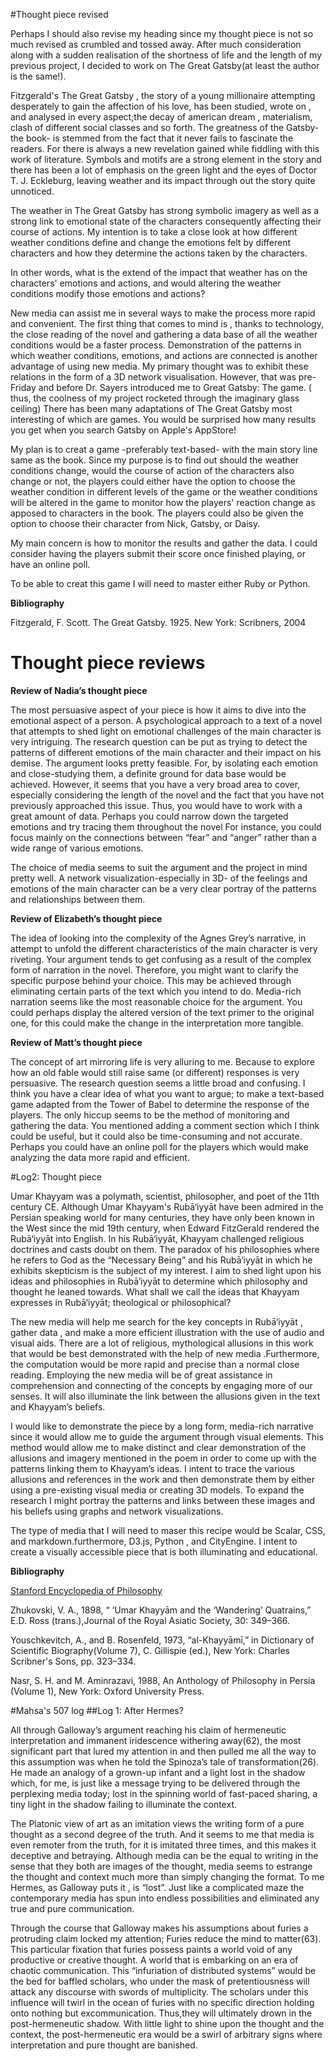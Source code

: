 
#Thought piece revised 

Perhaps I should also revise my heading since my thought piece is not so much revised as crumbled and tossed away. After much consideration along with a sudden realisation of the shortness of life and the length of my previous project, I decided to work on The Great Gatsby(at least the author is the same!).


Fitzgerald's The Great Gatsby , the story of a young millionaire attempting desperately to gain the affection of his love, has been studied, wrote on , and analysed in every aspect;the decay of american dream , materialism, clash of different social classes and so forth. The greatness of the Gatsby-the book- is stemmed from the fact that it never fails to fascinate the readers. For there is always a new revelation gained while fiddling with this work of literature. Symbols and motifs are a strong element in the story and there has been a lot of emphasis on the green light and the eyes of Doctor T. J. Eckleburg, leaving weather and its impact through out the story quite unnoticed. 

The weather in The Great Gatsby has strong symbolic imagery as well as a strong link to emotional state of the characters consequently affecting their course of actions. My intention is to take a close look at how different weather conditions define and change the emotions felt by different characters and how they determine the actions taken by the characters.

In other words, what is the extend of the impact that weather has on the characters' emotions and actions, and would altering the weather conditions modify those emotions and actions? 

New media can assist me in several ways to make the process more rapid and convenient. The first thing that comes to mind is , thanks to technology, the close reading of the novel and gathering a data base of all the weather conditions would be a faster process. Demonstration of the patterns in which weather conditions, emotions, and actions are connected is another advantage of using new media. 
My primary thought was to exhibit these relations in the form of a 3D network visualisation.  However, that was pre- Friday and before Dr. Sayers introduced me to Great Gatsby: The game. ( thus, the coolness of my project rocketed through the imaginary glass ceiling) 
There has been many adaptations of The Great Gatsby most interesting of which are games. You would be surprised how many results you get when you search Gatsby on Apple's AppStore! 

My plan is to creat a game -preferably text-based- with the main story line same as the book. Since my purpose is to find out should the weather conditions change, would the course of action of the characters also change or not, the players could either have the option to choose the weather condition in different levels of the game or the weather conditions will be altered in the game to monitor how the players' reaction change as apposed to characters in the book. The players could also be given the option to choose their character from Nick, Gatsby, or Daisy. 

My main concern is how to monitor the results and gather the data. I could consider having the players submit their score once finished playing, or have an online poll. 

To be able to creat this game I will need to master either Ruby or Python. 

**Bibliography**

Fitzgerald, F. Scott. The Great Gatsby. 1925. New York: Scribners, 2004




# Thought piece reviews 

**Review of Nadia’s thought piece**

The most persuasive aspect of your piece is how it aims to dive into the emotional aspect of a person. A psychological approach to a text of a novel that attempts to shed light on emotional challenges of the main character is very intriguing.
The research question can be put as trying to detect the patterns of different emotions of the main character and their impact on his demise.
The argument looks pretty feasible. For, by isolating each emotion and close-studying them, a definite ground for data base would be achieved. However, it seems that you have a very broad area to cover, especially considering the length of the novel and the fact that you have not previously approached this issue. Thus, you would have to work with a great amount of data. Perhaps you could narrow down the targeted emotions and try tracing them throughout the novel For instance, you could focus mainly on the connections between “fear” and “anger” rather than a wide range of various emotions.

The choice of media seems to suit the argument and the project in mind pretty well. A network visualization-especially in 3D- of the feelings and emotions of the main character can be a very clear portray of the patterns and relationships between them.

**Review of Elizabeth’s thought piece**


The idea of looking into the complexity of the Agnes Grey’s narrative, in attempt to unfold the different characteristics of the main character is very riveting. Your argument tends to get confusing as a result of the complex form of narration in the novel. Therefore, you might want to clarify the specific purpose behind your choice. This may be achieved through eliminating certain parts of the text which you intend to do.
 Media-rich narration seems like the most reasonable choice for the argument. You could perhaps display the altered version of the text primer to the original one, for this could make the change in the interpretation more tangible.


**Review of Matt’s thought piece**

The concept of art mirroring life is very alluring to me. Because to explore how an old fable would still raise same (or different) responses is very persuasive. 
The research question seems a little broad and confusing. I think you have a clear idea of what you want to argue; to make a text-based game adapted from the Tower of Babel to determine the response of the players. The only hiccup seems to be the method of monitoring and gathering the data. You mentioned adding a comment section which I think could be useful, but it could also be time-consuming and not accurate. Perhaps you could have an online poll for the players which would make analyzing the data  more rapid and efficient.


#Log2: Thought piece


Umar Khayyam was a polymath, scientist, philosopher, and poet of the 11th century CE. Although Umar Khayyam's Rubā‘iyyāt have been admired in the Persian speaking world for many centuries, they have only been known in the West since the mid 19th century, when Edward FitzGerald rendered the Rubā‘iyyāt into English. In his Rubā‘iyyāt, Khayyam challenged religious doctrines and casts doubt on them. The paradox of his philosophies where he refers to God as the “Necessary Being” and his Rubā‘iyyāt in which he exhibits skepticism is the subject of my interest. I aim to shed light upon his ideas and philosophies in Rubā‘iyyāt to determine which philosophy and thought he leaned towards. What shall we call the ideas that Khayyam expresses in Rubā‘iyyāt; theological or philosophical?  

The new media will help me search for the key concepts in Rubā‘iyyāt , gather data , and make a more efficient illustration with the use of audio and visual aids. 
There are a lot of religious, mythological allusions in this work that would be best demonstrated with the help of new media .Furthermore, the computation would be more rapid and precise than a normal close reading. Employing the new media will be of great assistance in comprehension and connecting of the concepts by engaging more of our senses. It will also illuminate the link between the allusions given in the text and Khayyam’s beliefs. 

I would like to demonstrate the piece by a long form, media-rich narrative since it would allow me to guide the argument through visual elements. This method would allow me to make distinct and clear demonstration of the allusions and imagery mentioned in the poem in order to come up with the patterns  linking them to Khayyam’s ideas. I intent to trace the various allusions and references in the work and then demonstrate them by either using a pre-existing visual media or creating 3D models. To expand the research I might portray the patterns and links between these images and his beliefs using graphs and network visualizations. 



The type of media that I will need to maser this recipe would be Scalar, CSS, and markdown.furthermore, D3.js, Python , and CityEngine. I intent to create a visually accessible piece that is both illuminating and educational.

**Bibliography**

   [Stanford Encyclopedia of Philosophy](http://plato.stanford.edu/entries/umar-khayyam/)

Zhukovski, V. A., 1898, “ ‘Umar Khayyām and the ‘Wandering’ Quatrains,” E.D. Ross (trans.),Journal of the Royal Asiatic Society, 30: 349–366.

Youschkevitch, A., and B. Rosenfeld, 1973, “al-Khayyāmī,” in Dictionary of Scientific Biography(Volume 7), C. Gillispie (ed.), New York: Charles Scribner's Sons, pp. 323–334.

Nasr, S. H. and M. Aminrazavi, 1988, An Anthology of Philosophy in Persia (Volume 1), New York: Oxford University Press.

 



#Mahsa's 507 log
##Log 1: After Hermes?

All through Galloway’s argument reaching his claim of hermeneutic interpretation and immanent iridescence withering away(62), the most significant part that lured my attention in and then pulled me all the way to this assumption was when he told the Spinoza’s tale of transformation(26). He made an analogy of a grown-up infant and a light lost in the shadow which, for me, is just like a message trying to be delivered through the perplexing media today; lost in the spinning world of fast-paced sharing, a tiny light in the shadow failing to illuminate the context. 

The Platonic view of art as an imitation views the writing form of a pure thought as a second degree of the truth. And it seems to me that media is even remoter from the truth, for it is imitated three times, and this makes it deceptive and betraying. Although media can be the equal to writing in the sense that they both are images of the thought, media seems to estrange the thought and context much more than simply changing the format. To me Hermes, as Galloway puts it , is “lost”. Just like a complicated maze the contemporary media has spun into endless possibilities and eliminated any true and pure communication. 

Through the course that Galloway makes his assumptions about furies a protruding claim locked my attention; Furies reduce the mind to matter(63). This particular fixation that furies possess paints a world void of any productive or creative thought. A world that is embarking on an era of chaotic communication. This “infuriation of distributed systems” would be the bed for baffled scholars, who under the mask of pretentiousness will attack any discourse with swords of multiplicity. The scholars under this influence will twirl in the ocean of furies with no specific direction holding onto nothing but excommunication. Thus,they will ultimately drown in the post-hermeneutic shadow. With little light to shine upon the thought and the context, the post-hermeneutic era would be a swirl of arbitrary signs where interpretation and pure thought are banished.
   	


